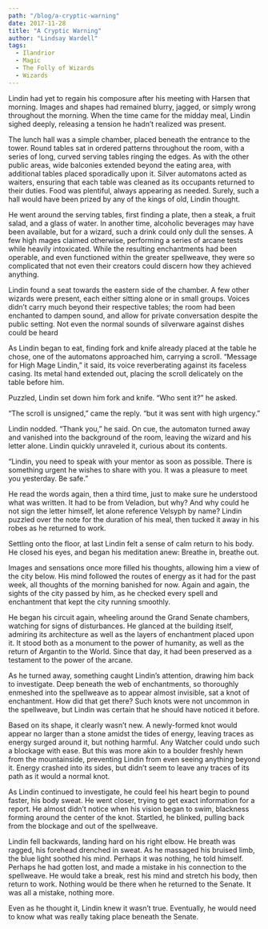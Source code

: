 ```yaml
---
path: "/blog/a-cryptic-warning"
date: 2017-11-28
title: "A Cryptic Warning"
author: "Lindsay Wardell"
tags:
  - Ilandrior
  - Magic
  - The Folly of Wizards
  - Wizards
---
```

Lindin had yet to regain his composure after his meeting with Harsen that morning. Images and shapes had remained blurry, jagged, or simply wrong throughout the morning. When the time came for the midday meal, Lindin sighed deeply, releasing a tension he hadn’t realized was present.

The lunch hall was a simple chamber, placed beneath the entrance to the tower. Round tables sat in ordered patterns throughout the room, with a series of long, curved serving tables ringing the edges. As with the other public areas, wide balconies extended beyond the eating area, with additional tables placed sporadically upon it. Silver automatons acted as waiters, ensuring that each table was cleaned as its occupants returned to their duties. Food was plentiful, always appearing as needed. Surely, such a hall would have been prized by any of the kings of old, Lindin thought.

He went around the serving tables, first finding a plate, then a steak, a fruit salad, and a glass of water. In another time, alcoholic beverages may have been available, but for a wizard, such a drink could only dull the senses. A few high mages claimed otherwise, performing a series of arcane tests while heavily intoxicated. While the resulting enchantments had been operable, and even functioned within the greater spellweave, they were so complicated that not even their creators could discern how they achieved anything.

Lindin found a seat towards the eastern side of the chamber. A few other wizards were present, each either sitting alone or in small groups. Voices didn’t carry much beyond their respective tables; the room had been enchanted to dampen sound, and allow for private conversation despite the public setting. Not even the normal sounds of silverware against dishes could be heard

As Lindin began to eat, finding fork and knife already placed at the table he chose, one of the automatons approached him, carrying a scroll. “Message for High Mage Lindin,” it said, its voice reverberating against its faceless casing. Its metal hand extended out, placing the scroll delicately on the table before him.

Puzzled, Lindin set down him fork and knife. “Who sent it?” he asked.

“The scroll is unsigned,” came the reply. “but it was sent with high urgency.”

Lindin nodded. “Thank you,” he said. On cue, the automaton turned away and vanished into the background of the room, leaving the wizard and his letter alone. Lindin quickly unraveled it, curious about its contents.

“Lindin, you need to speak with your mentor as soon as possible. There is something urgent he wishes to share with you. It was a pleasure to meet you yesterday. Be safe.”

He read the words again, then a third time, just to make sure he understood what was written. It had to be from Veladion, but why? And why could he not sign the letter himself, let alone reference Velsyph by name? Lindin puzzled over the note for the duration of his meal, then tucked it away in his robes as he returned to work.

Settling onto the floor, at last Lindin felt a sense of calm return to his body. He closed his eyes, and began his meditation anew: Breathe in, breathe out.

Images and sensations once more filled his thoughts, allowing him a view of the city below. His mind followed the routes of energy as it had for the past week, all thoughts of the morning banished for now. Again and again, the sights of the city passed by him, as he checked every spell and enchantment that kept the city running smoothly.

He began his circuit again, wheeling around the Grand Senate chambers, watching for signs of disturbances. He glanced at the building itself, admiring its architecture as well as the layers of enchantment placed upon it. It stood both as a monument to the power of humanity, as well as the return of Argantin to the World. Since that day, it had been preserved as a testament to the power of the arcane.

As he turned away, something caught Lindin’s attention, drawing him back to investigate. Deep beneath the web of enchantments, so thoroughly enmeshed into the spellweave as to appear almost invisible, sat a knot of enchantment. How did that get there? Such knots were not uncommon in the spellweave, but Lindin was certain that he should have noticed it before.

Based on its shape, it clearly wasn’t new. A newly-formed knot would appear no larger than a stone amidst the tides of energy, leaving traces as energy surged around it, but nothing harmful. Any Watcher could undo such a blockage with ease. But this was more akin to a boulder freshly hewn from the mountainside, preventing Lindin from even seeing anything beyond it. Energy crashed into its sides, but didn’t seem to leave any traces of its path as it would a normal knot.

As Lindin continued to investigate, he could feel his heart begin to pound faster, his body sweat. He went closer, trying to get exact information for a report. He almost didn’t notice when his vision began to swim, blackness forming around the center of the knot. Startled, he blinked, pulling back from the blockage and out of the spellweave.

Lindin fell backwards, landing hard on his right elbow. He breath was ragged, his forehead drenched in sweat. As he massaged his bruised limb, the blue light soothed his mind. Perhaps it was nothing, he told himself. Perhaps he had gotten lost, and made a mistake in his connection to the spellweave. He would take a break, rest his mind and stretch his body, then return to work. Nothing would be there when he returned to the Senate. It was all a mistake, nothing more.

Even as he thought it, Lindin knew it wasn’t true. Eventually, he would need to know what was really taking place beneath the Senate.